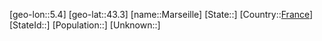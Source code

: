 ﻿---
location: [43.3,5.4]
type: City
tags:
- geo/City


SpocWebEntityId: 32329
isDeleted: false
confidential: public

---
[geo-lon::5.4]
[geo-lat::43.3]
[name::Marseille]
[State::]
[Country::[France](geo/Continent/Europe/France.md)]
[StateId::]
[Population::]
[Unknown::]

